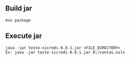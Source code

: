 ## Build jar

    mvn package

## Execute jar

    java -jar teste-sicredi-0.0.1.jar <FILE_DIRECTORY>
    Ex: java -jar teste-sicredi-0.0.1.jar D:/contas.xslx
